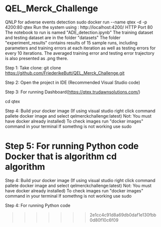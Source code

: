 # QEL_Merck_Challenge
QNLP for adverse events detection
sudo docker run --name qtex -d -p 4200:80 qtex
Run the system using : http://localhost:4200/
HTTP Port 80
The notebook to run is named "ADE_detection.ipynb"
The training dataset and testing dataset are in the folder "datasets"
The folder "experiment_results" contains results of 15 sample runs, including parameters and training errors at each iteration as well as testing errors for every 10 iterations. The averaged training error and testing error trajectory is also presented as .png there.


Step 1: Take clone: git clone https://github.com/FriederikeButt/QEL_Merck_Challenge.git

Step 2: Open the project in IDE (Recommended Visual Studio code)

Step 3: For running Dashboard(https://qtex.trudawnsolutions.com/)

cd qtex

Step 4: Build your docker image (If using visual studio right click command pallete docker image and select qelmerckchallenge:latest) Not: You must have docker already installed) To check images run "docker images" command in your terminal If somethng is not working use sudo

Step 5: For running Python code Docker that is algorithm
cd algorithm
=======
Step 4: Build your docker image
(If using visual studio right click command pallete docker image and select qelmerckchallenge:latest)
Not: You must have docker already installed)
To check images run "docker images" command in your terminal
If somethng is not working use sudo


Step 4: For running Python code
>>>>>>> 2e1cc4c91d8a69db0daf1e130fbb0d80f10c6f09
